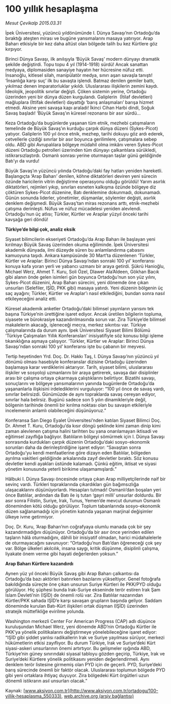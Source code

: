 # 100 yıllık hesaplaşma

*Mesut Çevikalp 2015.03.31*

<div class="pNewsDetailMainContent" itemprop="articleBody">
 <p>
  İpek Üniversitesi, yüzüncü yıldönümünde I. Dünya Savaşı’nın Ortadoğu’da bıraktığı ateşten mirası ve bugüne yansımalarını masaya yatırıyor. Arap Baharı etkisiyle bir kez daha altüst olan bölgede talih bu kez Kürtlere göz kırpıyor.
 </p>
 <p>
  Birinci Dünya Savaşı, ilk anılışıyla ‘Büyük Savaş’ modern dünyayı dramatik şekilde değiştirdi. Topu topu 4 yıl (1914-1918) sürdü! Ancak sanattan medyaya, diplomasiden sanayiye hayatın her hücresine nüfuz etti. İnsanoğlu, kitlesel silah, manipülatör medya, sınırı aşan savaşla tanıştı! ‘İnsanlığa karşı suç’ ilk bu savaşta işlendi. Batmaz denilen gemiler battı, yıkılmaz denen imparatorluklar yıkıldı. Uluslararası ilişkilerin zemini kaydı. İdeolojik, jeopolitik sınırlar değişti. Çöken sistemin yerine, Ortadoğu üzerinden yeni bir dünya düzen kurgulandı. Galiplerin  (İtilaf devletleri) mağluplara (İttifak devletleri) dayattığı ‘barış anlaşmaları’ barışa hizmet etmedi. Aksine yeni savaşa kapı araladı! İkinci Cihan Harbi dindi, Soğuk Savaş başladı! ‘Büyük Savaş’ın küresel rezonansı bir asır sürdü…
 </p>
 <p>
  Keza Ortadoğu’da bugünlerde yaşanan tüm etnik, mezhebi çatışmaların temelinde de Büyük Savaş’ın kurduğu çarpık dünya düzeni (Sykes-Picot) yatıyor. Galiplerin 100 yıl önce etnik, mezhep, tarihi dokuyu göz ardı ederek, cetvellerle çizdiği sınırlar bir asır boyunca gerilimlere, çatışmalara sebep oldu. ABD gibi Avrupalılara bölgeye müdahil olma imkânı veren Sykes-Picot düzeni Ortadoğu petrolleri üzerinden tüm dünyayı çalkantılara sürükledi, istikrarsızlaştırdı. Osmanlı sonrası yerine oturmayan taşlar günü geldiğinde Batı’yı da vurdu!
 </p>
 <p>
  Büyük Savaş’ın yüzüncü yılında Ortadoğu’daki fay hatları yeniden hareketli. Başlangıçta ‘Arap Baharı’ denilen, köhne diktatörleri deviren yeni sürecin özünde haricilerin vitrin değiştirme operasyonu olduğu görüldü! Yarım asırlık diktatörleri, rejimleri yıkıp, sınırları esneten kalkışma özünde bölgeye diz çöktüren Sykes-Picot düzenine, Batı denklemine dokunmadı, dokunamadı. Günün sonunda liderler, yönetimler, düşmanlar, söylemler değişti, asırlık denklem değişmedi. Büyük Savaş’tan miras rezonans arttı, etnik-mezhebi çatışma derinleşti. Nüfus ve nüfuz mücadelesi yeniden alevlendi. Ortadoğu’nun üç atlısı; Türkler, Kürtler ve Araplar yüzyıl önceki tarihi kavşağa geri döndü!
 </p>
 <p>
  <strong>
   Türkiye’de bilgi çok, analiz eksik
  </strong>
 </p>
 <p>
  Siyaset bilimcilerin ekseriyeti Ortadoğu’da Arap Baharı ile başlayan yeni kırılmayı Büyük Savaş üzerinden okuma eğiliminde. İpek Üniversitesi akademik dünyada, ilmi düzeyde süren bu anlamlandırma çabasını kamuoyuna taşıdı. Ankara kampüsünde 30 Mart’ta düzenlenen ‘Türkler, Kürtler ve Araplar: Birinci Dünya Savaşı’ndan sonraki 100 yıl’ konferansı konuya kafa yoran yerli ve yabancı uzmanı bir araya getirdi. Şükrü Hanioğlu, Michael Werz, Ahmet T. Kuru, Soli Özel, Dlawer Ala’Aldeen, Gökhan Bacık gibi alanın önde gelen isimleri gün boyunca Ortadoğu’nun son yüz yılını, Sykes-Picot düzenini, Arap Baharı sürecini, yeni dönemde öne çıkan unsurları (Selefiler, IŞİD, PKK gibi) masaya yatırdı. Yeni düzenin bölgenin üç saç ayağını; Türkler, Kürtler ve Araplar’ı nasıl etkilediğini, bundan sonra nasıl etkileyeceğini analiz etti.
 </p>
 <p>
  Küresel akademik anketler Ortadoğu’daki bilimsel yayınların yarısını tek başına Türkiye’nin ürettiğine işaret ediyor. Ancak üretilen bilgilerin topluma, siyasete ve bürokrasiye kazandırılmasında sorun var. Zira Türkiye’de bilimsel makalelerin akacağı, işleneceği mecra, merkez sıkıntısı var. Türkiye çalışmalarında da durum aynı. İpek Üniversitesi Siyaset Bilimi Bölümü ‘Türkiye Çalışmaları Yıllık Konferansları’ inisiyatifiyle söz konusu bilgi işleme tıkanıklığına aşmaya çalışıyor. ‘Türkler, Kürtler ve Araplar: Birinci Dünya Savaşı’ndan sonraki 100 yıl’ konferansı işte bu çabanın bir meyvesi.
 </p>
 <p>
  Tertip heyetinden Yrd. Doç. Dr. Hakkı Taş, I. Dünya Savaşı’nın yüzüncü yıl dönümü olması hasebiyle konferanslar dizisine Ortadoğu üzerinden başlamaya karar verdiklerini aktarıyor. Tarih, siyaset bilimi, uluslararası ilişkiler ve sosyoloji uzmanlarını bir araya getirerek, savaşa dair disiplinler arası bir çalışma ortaya çıkarmaya çalıştıklarını belirtiyor. Bizatihi savaşı, sonuçlarını ve bölgeye yansımalarının yanında bugünlerde Ortadoğu’da yaşananlarla ilişkisini irdelediklerini vurguluyor: “100 yıl önce de savaş vardı, sınırlar belirsizdi. Günümüzde de aynı topraklarda savaş cereyan ediyor, sınırlar hala belirsiz. Bugünü sadece son 5 yılın dinamikleriyle değil, bölgenin tarihinde önemli bir kırılma noktası olan bu savaşın etkileriyle incelemenin anlamlı olabileceğini düşünüyoruz.”
 </p>
 <p>
  Konferansa San Diego Eyalet Üniversitesi’nden katılan Siyaset Bilimci Doç. Dr. Ahmet T. Kuru, Ortadoğu’da kısır döngü şeklinde kimi zaman dinip kimi zaman alevlenen çatışma halini tarihten bu yana onarılamayan iktisadi ve eğitimsel zayıflığa bağlıyor. Batılıların bölgeyi sömürmek için I. Dünya Savaşı sonrasında kurdukları çarpık düzenin Ortadoğu’daki sosyo-ekonomik sorunları daha da derinleştirdiğine işaret ediyor: “Savaştan sonra Ortadoğu’yu kendi menfaatlerine göre dizayn eden Batılılar, bölgeden ayrılma vakitleri geldiğinde arkalarında zayıf devletler bıraktı. Söz konusu devletler kendi ayakları üstünde kalamadı. Çünkü eğitim, iktisat ve siyasi yönetim konusunda yeterli birikime ulaşamamışlardı.”
 </p>
 <p>
  Hâlbuki I. Dünya Savaşı öncesinde ortaya çıkan Arap milliyetçilerinde naif bir sevinç vardı. Türkleri topraklarında çıkardıkları gün bağımsızlığa ulaşacaklarını düşünüyorlardı. Hesapları tutmadı! Osmanlı’dan boşalan yeri önce Batılılar, ardından da Batı ile iş tutan ‘gayri milli’ unsurlar doldurdu. Bir asır sonra Filistin, Suriye, Irak, Tunus, Yemen’de mevcut durumun Osmanlı döneminden kötü olduğu görülüyor. Toplum tabanlarında sosyo-ekonomik düzen sağlanamadığı için yönetim katında yaşanan marjinal değişimler ülkeye ivme getirmiyor.
 </p>
 <p>
  Doç. Dr. Kuru, ‘Arap Baharı’nın coğrafyaya olumlu manada çok bir şey kazandırmadığını düşünüyor. Ortadoğu’da bir asır önce yerinden edilen taşların hâlâ oturmadığını, dâhili bir inisiyatif olmadan, harici müdahalelerle de oturmayacağını savunuyor: “Ortadoğu’nun Batı’dan öğreneceği çok şey var. Bölge ülkeleri akılcılık, insana saygı, kritik düşünme, disiplinli çalışma, liyakate önem verme gibi hayati değerlerden yoksun.”
 </p>
 <p>
  <strong>
   Arap Baharı Kürtlere kazandırdı
  </strong>
 </p>
 <p>
  Aynen yüz yıl önceki Büyük Savaş gibi Arap Baharı çalkantısı da Ortadoğu’da bazı aktörleri batırırken bazılarını yükseltiyor. Genel fotoğrafa bakıldığında süreçte öne çıkan unsurun Suriye Kürtleri ile PKK/PYD olduğu görülüyor. Hiç şüphesi bunda Irak-Suriye ekseninde terör estiren Irak Şam İslam Devleti’nin (IŞİD) de önemli rolü var. Zira Batılılar nazarından Kürtler/PKK sahada IŞİD’e karşı savaşan grupların başında geliyor. Saddam döneminde kurulan Batı-Kürt ilişkileri ortak düşman (IŞİD) üzerinden stratejik müttefikliğe evirilme yolunda.
 </p>
 <p>
  Washington merkezli Center For American Progress (CAP) adlı düşünce kuruluşundan Michael Werz, yeni dönemde ABD’nin Ortadoğu Kürtler ile PKK’ya yönelik politikalarını değiştirmeye yönelebileceğine işaret ediyor: “IŞİD gibi şiddet yanlısı radikallerin Irak ve Suriye yayılması sürüyor, merkezi hükümetlerin etkisi zayıflıyor. Bu durum Türkiye, Irak ve Suriye’deki Kürt siyasi-askeri unsurlarının önemi artırtıyor. Bu gelişmeler ışığında ABD, Türkiye’nin güney sınırındaki siyasal tabloyu gözden geçirip, Türkiye, Irak ve Suriye’deki Kürtlere yönelik politikasını yeniden değerlendirmeli. Aynı denklem terör listesine girmemiş olan PYD için de geçerli. PYD, Suriye’deki barış sürecinde önemli bir faktör olacak. Uluslararası toplumun bölgede PYD gibi yeni ortaklara ihtiyaç duyuyor. Zira bölgedeki Kürt örgütleri uzun dönemli istikrarın asıl unsurları olacak.”
 </p>
</div>


Kaynak: [www.aksiyon.com.tr](http://www.aksiyon.com.tr/ortadogu/100-yillik-hesaplasma_550333), [web.archive.org (arşiv bağlantısı)](http://web.archive.org/web/20150731051454/http://www.aksiyon.com.tr/ortadogu/100-yillik-hesaplasma_550333)
